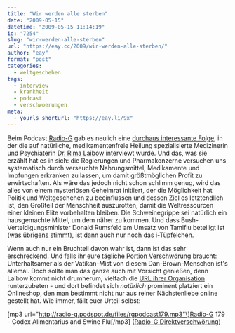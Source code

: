 ```yaml
---
title: "Wir werden alle sterben"
date: "2009-05-15"
datetime: "2009-05-15 11:14:19"
id: "7254"
slug: "wir-werden-alle-sterben"
url: "https://eay.cc/2009/wir-werden-alle-sterben/"
author: "eay"
format: "post"
categories:
  - weltgeschehen
tags:
  - interview
  - krankheit
  - podcast
  - verschwoerungen
meta:
  - yourls_shorturl: "https://eay.li/9x"
---
```


Beim Podcast [Radio-G](http://www.radio-g.net/) gab es neulich eine [durchaus interessante Folge](http://www.radio-g.net/radio-g-179-codex-alimentarius-swine-flu.html), in der die auf natürliche, medikamentenfreie Heilung spezialisierte Medizinerin und Psychiaterin [Dr. Rima Laibow](http://www.healthfreedomusa.org/?page_id=300) interviewt wurde. Und das, was sie erzählt hat es in sich: die Regierungen und Pharmakonzerne versuchen uns systematisch durch verseuchte Nahrungsmittel, Medikamente und Impfungen erkranken zu lassen, um damit größtmöglichen Profit zu erwirtschaften. Als wäre das jedoch nicht schon schlimm genug, wird das alles von einem mysteriösen Geheimrat initiiert, der die Möglichkeit hat Politik und Weltgeschehen zu beeinflussen und dessen Ziel es letztendlich ist, den Großteil der Menschheit auszurotten, damit die Weltressourcen einer kleinen Elite vorbehalten bleiben. Die Schweinegrippe sei natürlich ein hausgemachte Mittel, um dem näher zu kommen. Und dass Bush-Verteidigungsminister Donald Rumsfeld am Umsatz von Tamiflu beteiligt ist ([was übrigens stimmt](http://www.google.de/search?q=donald+rumsfeld+tamiflu)), ist dann auch nur noch das i-Tüpfelchen.

Wenn auch nur ein Bruchteil davon wahr ist, dann ist das sehr erschreckend. Und falls ihr eure [tägliche Portion Verschwörung](http://blog.fefe.de/) braucht: Unterhaltsamer als der Vatikan-Mist von diesem Dan-Brown-Menschen ist's allemal. Doch sollte man das ganze auch mit Vorsicht genießen, denn Laibow kommt nicht drumherum, vielfach die [URL ihrer Organisation](http://www.healthfreedomusa.org/) runterzubeten - und dort befindet sich _natürlich_ prominent platziert ein Onlineshop, den man bestimmt nicht nur aus reiner Nächstenliebe online gestellt hat. Wie immer, fällt euer Urteil selbst:

\[mp3 url="http://radio-g.podspot.de/files/rgpodcast179.mp3"\]Radio-G 179 - Codex Alimentarius and Swine Flu\[/mp3\] ([Radio-G Direktverschwörung](http://www.radio-g.net/radio-g-179-codex-alimentarius-swine-flu.html))

